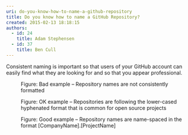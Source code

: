 ```yaml
---
uri: do-you-know-how-to-name-a-github-repository
title: Do you know how to name a GitHub Repository?
created: 2015-02-13 18:18:15
authors:
  - id: 24
    title: Adam Stephensen
  - id: 37
    title: Ben Cull
---
```





<span class='intro'> <p>Consistent naming is important so that users of your GitHub account can easily find what they are looking for and so that you appear professional.</p> </span>

<dl class="badImage"><dt>
      <img src="/PublishingImages/name-github-bad.png" alt="" />
   </dt><dd>Figure&#58; Bad example – Repository names are not consistently formatted</dd></dl><dl><dl class="image"><dt>
            <img src="/PublishingImages/name-github-ok.png" alt="" />
         </dt><dd>Figure&#58; OK example – Repositories are following the lower-cased hyphenated format that is common for open source projects</dd></dl><dl><dl class="goodImage"><dt>
                  <img src="/PublishingImages/name-github-good.png" alt="" />
               </dt><dd>Figure&#58; ​​​Good example – Repository names are name-spaced in the format [CompanyName].[ProjectName]</dd><dl>
​</dl></dl></dl></dl>


